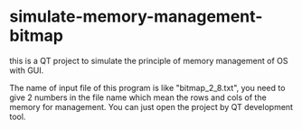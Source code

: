 # simulate-memory-management-bitmap
this is a QT project to simulate the principle of memory management of OS with GUI.

The name of input file of this program  is like "bitmap_2_8.txt", you need to give 2 numbers in the file name which mean the rows and cols of the memory for management.
You can just open the project by QT development tool.
